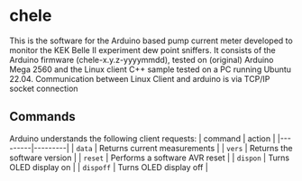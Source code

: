# chele
This is the software for the Arduino based pump current meter developed to monitor the KEK Belle II experiment dew point sniffers.
It consists of the Arduino firmware (chele-x.y.z-yyyymmdd), tested on (original) Arduino Mega 2560 and the Linux client C++ sample tested on a PC running Ubuntu 22.04.
Communication between Linux Client and arduino is via TCP/IP socket connection

## Commands
Arduino understands the following client requests:
| command | action |
|---------|---------|
| `data` | Returns current measurements |
| `vers` | Returns the software version |
| `reset` | Performs a software AVR reset |
| `dispon` | Turns OLED display on |
| `dispoff` | Turns OLED display off |




